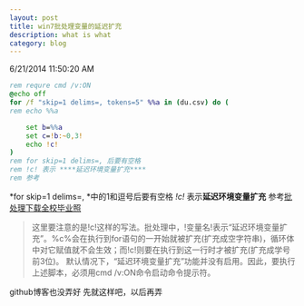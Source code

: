```yaml
---
layout: post
title: win7批处理变量的延迟扩充
description: what is what
category: blog
---
```


6/21/2014 11:50:20 AM 
```bat
rem requre cmd /v:ON
@echo off
for /f "skip=1 delims=, tokens=5" %%a in (du.csv) do (
rem	echo %%a

	set b=%%a
	set c=!b:~0,3!
	echo !c!
)
rem for skip=1 delims=, 后要有空格
rem !c! 表示 ****延迟环境变量扩充****
rem 参考 
```
*for skip=1 delims=, *中的1和逗号后要有空格
*!c!* 表示**延迟环境变量扩充**
参考[批处理下载全校毕业照](http://yoursunny.com/t/2008/spring-pic/)
> 这里要注意的是!c!这样的写法。批处理中，!变量名!表示“延迟环境变量扩充”。%c%会在执行到for语句的一开始就被扩充(扩充成空字符串)，循环体中对它赋值就不会生效；而!c!则要在执行到这一行时才被扩充(扩充成学号前3位)。
> 默认情况下，“延迟环境变量扩充”功能并没有启用。因此，要执行上述脚本，必须用cmd /v:ON命令启动命令提示符。


github博客也没弄好 先就这样吧，以后再弄

[zhiying678]:   http://zhiying678.github.io  "zhiying678"

